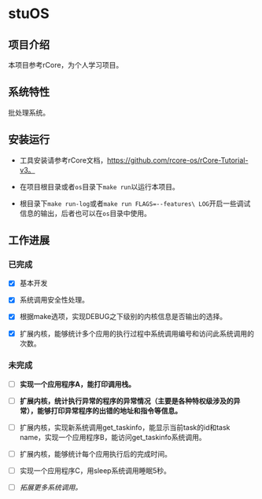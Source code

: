 # stuOS

## 项目介绍

本项目参考rCore，为个人学习项目。

## 系统特性

批处理系统。

## 安装运行

* 工具安装请参考rCore文档，https://github.com/rcore-os/rCore-Tutorial-v3。

* 在项目根目录或者`os`目录下`make run`以运行本项目。

* 根目录下`make run-log`或者`make run FLAGS=--features\ LOG`开启一些调试信息的输出，后者也可以在`os`目录中使用。

## 工作进展

### 已完成

* [x] 基本开发

* [x] 系统调用安全性处理。

* [x] 根据make选项，实现DEBUG之下级别的内核信息是否输出的选择。

* [x] 扩展内核，能够统计多个应用的执行过程中系统调用编号和访问此系统调用的次数。

### 未完成

* [ ] **实现一个应用程序A，能打印调用栈。**

* [ ] **扩展内核，统计执行异常的程序的异常情况（主要是各种特权级涉及的异常），能够打印异常程序的出错的地址和指令等信息。**

* [ ] 扩展内核，实现新系统调用get_taskinfo，能显示当前task的id和task name，实现一个应用程序B，能访问get_taskinfo系统调用。

* [ ] 扩展内核，能够统计每个应用执行后的完成时间。

* [ ] 实现一个应用程序C，用sleep系统调用睡眠5秒。

* [ ] *拓展更多系统调用。*
